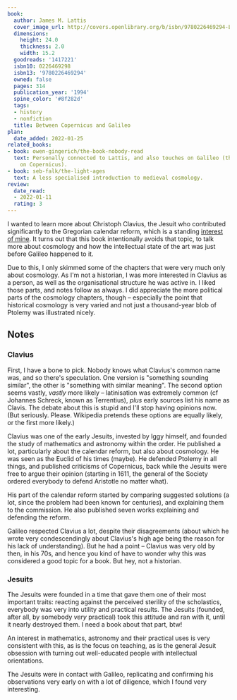 ```yaml
---
book:
  author: James M. Lattis
  cover_image_url: http://covers.openlibrary.org/b/isbn/9780226469294-L.jpg
  dimensions:
    height: 24.0
    thickness: 2.0
    width: 15.2
  goodreads: '1417221'
  isbn10: 0226469298
  isbn13: '9780226469294'
  owned: false
  pages: 314
  publication_year: '1994'
  spine_color: '#8f282d'
  tags:
  - history
  - nonfiction
  title: Between Copernicus and Galileo
plan:
  date_added: 2022-01-25
related_books:
- book: owen-gingerich/the-book-nobody-read
  text: Personally connected to Lattis, and also touches on Galileo (though more focused
    on Copernicus).
- book: seb-falk/the-light-ages
  text: A less specialised introduction to medieval cosmology.
review:
  date_read:
  - 2022-01-11
  rating: 3
---
```


I wanted to learn more about Christoph Clavius, the Jesuit who contributed significantly to the Gregorian calendar
reform, which is a standing [interest of mine](https://rixx.de/blog/while-history-continue/). It turns out that this
book intentionally avoids that topic, to talk more about cosmology and how the intellectual state of the art was just
before Galileo happened to it.

Due to this, I only skimmed some of the chapters that were very much only about cosmology. As I'm not a historian, I was
more interested in Clavius as a person, as well as the organisational structure he was active in. I liked those parts,
and notes follow as always. I did appreciate the more political parts of the cosmology chapters, though – especially the
point that historical cosmology is very varied and not just a thousand-year blob of Ptolemy was illustrated nicely.

## Notes

### Clavius

First, I have a bone to pick. Nobody knows what Clavius's common name was, and so there's speculation. One version is
"something sounding similar", the other is "something with similar meaning". The second option seems vastly, *vastly*
more likely – latinisation was extremely common (cf Johannes Schreck, known as Terrentius), *plus* early sources list
his name as Clavis. The debate about this is stupid and I'll stop having opinions now. (But seriously. Please. Wikipedia
pretends these options are equally likely, or the first more likely.)

Clavius was one of the early Jesuits, invested by Iggy himself, and founded the study of mathematics and astronomy
within the order. He published a lot, particularly about the calendar reform, but also about cosmology. He was seen as
the Euclid of his times (maybe). He defended Ptolemy in all things, and published criticisms of Copernicus, back while
the Jesuits were free to argue their opinion (starting in 1611, the general of the Society ordered everybody to defend
Aristotle no matter what).

His part of the calendar reform started by comparing suggested solutions (a lot, since the problem had been known for
centuries), and explaining them to the commission. He also published seven works explaining and defending the reform.

Galileo respected Clavius a lot, despite their disagreements (about which he wrote very condescendingly about Clavius's
high age being the reason for his lack of understanding). But he had a point – Clavius was very old by then, in his 70s,
and hence you kind of have to wonder why this was considered a good topic for a book. But hey, not a historian.

### Jesuits

The Jesuits were founded in a time that gave them one of their most important traits: reacting against the perceived
sterility of the scholastics, everybody was very into utility and practical results. The Jesuits (founded, after all, by
somebody *very* practical) took this attitude and ran with it, until it nearly destroyed them. I need a book about that
part, btw!

An interest in mathematics, astronomy and their practical uses is very consistent with this, as is the focus on
teaching, as is the general Jesuit obsession with turning out well-educated people with intellectual orientations.

The Jesuits were in contact with Galileo, replicating and confirming his observations very early on with a lot of
diligence, which I found very interesting.
